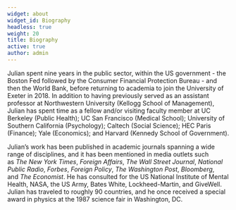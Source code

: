 ```yaml
---
widget: about
widget_id: Biography
headless: true
weight: 20
title: Biography
active: true
author: admin
---
```

<!--StartFragment-->

Julian spent nine years in the public sector, within the US government - the Boston Fed followed by the Consumer Financial Protection Bureau - and then the World Bank, before returning to academia to join the University of Exeter in 2018. In addition to having previously served as an assistant professor at Northwestern University (Kellogg School of Management), Julian has spent time as a fellow and/or visiting faculty member at UC Berkeley (Public Health); UC San Francisco (Medical School); University of Southern California (Psychology); Caltech (Social Science); HEC Paris (Finance); Yale (Economics); and Harvard (Kennedy School of Government).

Julian’s work has been published in academic journals spanning a wide range of disciplines, and it has been mentioned in media outlets such as *The New York Times*, *Foreign Affairs*, *The Wall Street Journal*, *National Public Radio*, *Forbes*, *Foreign Policy*, *The Washington Post*, *Bloomberg*, and *The Economist*. He has consulted for the US National Institute of Mental Health, NASA, the US Army, Bates White, Lockheed-Martin, and GiveWell. Julian has traveled to roughly 90 countries, and he once received a special award in physics at the 1987 science fair in Washington, DC.

<!--EndFragment-->